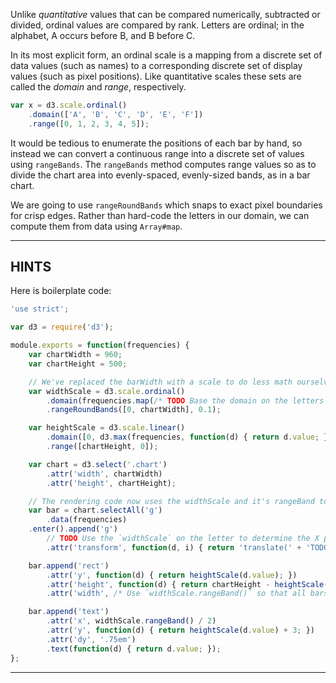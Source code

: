 Unlike _quantitative_ values that can be compared numerically, subtracted or divided, ordinal values are compared by rank. Letters are ordinal; in the alphabet, A occurs before B, and B before C.

In its most explicit form, an ordinal scale is a mapping from a discrete set of data values (such as names) to a corresponding discrete set of display values (such as pixel positions). Like quantitative scales these sets are called the _domain_ and _range_, respectively.

```js
var x = d3.scale.ordinal()
    .domain(['A', 'B', 'C', 'D', 'E', 'F'])
    .range([0, 1, 2, 3, 4, 5]);
```

It would be tedious to enumerate the positions of each bar by hand, so instead we can convert a continuous range into a discrete set of values using `rangeBands`. The `rangeBands` method computes range values so as to divide the chart area into evenly-spaced, evenly-sized bands, as in a bar chart.

We are going to use `rangeRoundBands` which snaps to exact pixel boundaries for crisp edges. Rather than hard-code the letters in our domain, we can compute them from data using `Array#map`.

----------------------------------------------------------------------

## HINTS

Here is boilerplate code:

```js
'use strict';

var d3 = require('d3');

module.exports = function(frequencies) {
    var chartWidth = 960;
    var chartHeight = 500;

    // We've replaced the barWidth with a scale to do less math ourselves.
    var widthScale = d3.scale.ordinal()
        .domain(frequencies.map(/* TODO Base the domain on the letters available as `d.letter`. */))
        .rangeRoundBands([0, chartWidth], 0.1);

    var heightScale = d3.scale.linear()
        .domain([0, d3.max(frequencies, function(d) { return d.value; })])
        .range([chartHeight, 0]);

    var chart = d3.select('.chart')
        .attr('width', chartWidth)
        .attr('height', chartHeight);

    // The rendering code now uses the widthScale and it's rangeBand to place elements.
    var bar = chart.selectAll('g')
        .data(frequencies)
    .enter().append('g')
        // TODO Use the `widthScale` on the letter to determine the X position.
        .attr('transform', function(d, i) { return 'translate(' + 'TODO' + ', 0)'; });

    bar.append('rect')
        .attr('y', function(d) { return heightScale(d.value); })
        .attr('height', function(d) { return chartHeight - heightScale(d.value); })
        .attr('width', /* Use `widthScale.rangeBand()` so that all bars have the same, automatically-calculated width and paddings */);

    bar.append('text')
        .attr('x', widthScale.rangeBand() / 2)
        .attr('y', function(d) { return heightScale(d.value) + 3; })
        .attr('dy', '.75em')
        .text(function(d) { return d.value; });
};
```

----------------------------------------------------------------------

